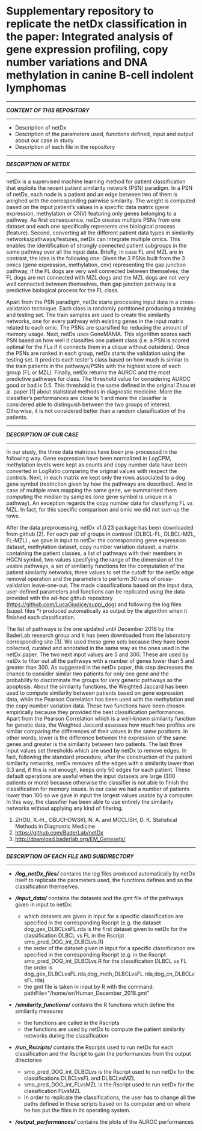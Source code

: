 # Supplementary repository to replicate the netDx classification in the paper: Integrated analysis of gene expression profiling, copy number variations and DNA methylation in canine B-cell indolent lymphomas

********************************
***CONTENT OF THIS REPOSITORY***
********************************
- Description of netDx
- Description of the parameters used, functions defined, input and output about our case in study
- Description of each file in the repository

********************************
***DESCRIPTION OF NETDX***
********************************
netDx is a supervised machine learning method for patient classification that exploits the recent patient similarity network (PSN) paradigm. In a PSN of netDx, each node is a patient and an edge between two of them is weighed with the corresponding pairwise similarity. The weight is computed based on the input patient’s values in a specific data matrix (gene expression, methylation or CNV) featuring only genes belonging to a pathway. As first consequence, netDx creates multiple PSNs from one dataset and each one specifically represents one biological process (feature). Second, converting all the different patient data types in similarity networks/pathways/features, netDx can integrate multiple omics. This enables the identification of strongly connected patient subgroups in the same pathway over all the input data. Briefly, in case FL and MZL are in contrast, the idea is the following one:  Given the 3 PSNs built from the 3 omics (gene expression, methylation, cnv) representing the gap junction pathway, if the FL dogs are very well connected between themselves, the FL dogs are not connected with MZL dogs and the MZL dogs are not very well connected between themselves, then gap junction pathway is a predictive biological process for the FL class.

Apart from the PSN paradigm, netDx starts processing input data in a cross-validation technique. Each class is randomly partitioned producing a training and testing set. The train samples are used to create the similarity networks, one for every pathway with existing genes in the input matrix related to each omic. The PSNs are sparsified for reducing the amount of memory usage. Next, netDx uses GeneMANIA. This algorithm scores each PSN based on how well it classifies one patient class (i.e. a PSN is scored optimal for the FLs if it connects them in a clique without outsiders). Once the PSNs are ranked in each group, netDx starts the validation using the testing set. It predicts each tester’s class based on how much is similar to the train patients in the pathways/PSNs with the highest score of each group (FL or MZL). Finally, netDx returns the AUROC and the most predictive pathways for class. The threshold value for considering AUROC good or bad is 0.5. This threshold is the same defined in the original Zhou et al. paper [1] about statistical methods in diagnostic medicine. More the classifier’s performances are close to 1 and more the classifier is considered able to distinguish between the two groups of interest. Otherwise, it is not considered better than a random classification of the patients. 

********************************
***DESCRIPTION OF OUR CASE***
********************************
In our study, the three data matrices have been pre-processed in the following way. Gene expression have been normalized in LogCPM, methylation levels were kept as counts and copy number data have been converted in LogRatio comparing the original values with respect the controls. Next, in each matrix we kept only the rows associated to a dog gene symbol (restriction given by how the pathways are described). And in case of multiple rows mapping the same gene, we summarised them computing the median by samples (one gene symbol is unique in a pathway). An exception regards the copy number data for classifying FL vs MZL. In fact, for this specific comparison and omic we did not sum up the rows.

After the data preprocessing, netDx v1.0.23 package has been downloaded from github [2]. For each pair of groups in contrast (DLBCL-FL, DLBCL-MZL, FL-MZL) , we gave in input to netDx: the corresponding gene expression dataset, methylation dataset, copy number variation dataset, a matrix containing the patient classes, a list of pathways with their members in HGCN symbol, two values specifying the range of the dimension of the usable pathways, a set of similarity functions for the computation of the patient similarity networks, three values to set the cutoff for the netDx edge removal operation and the parameters to perform 30 runs of cross-validation leave-one-out.  The made classifications based on the input data, user-defined parameters and functions can be replicated using the data provided with the ad-hoc github repository (https://github.com/LucaGiudice/suppl_dog) and following the log files (suppl. files *) produced automatically as output by the algorithm when it finished each classification.

The list of pathways is the one updated until December 2018 by the BaderLab research group and it has been downloaded from the laboratory corresponding site [3]. We used these gene sets because they have been collected, curated and annotated in the same way as the ones used in the netDx paper. The two next input values are 5 and 300. These are used by netDx to filter out all the pathways with a number of genes lower than 5 and greater than 300. As suggested in the netDx paper, this step decreases the chance to consider similar two patients for only one gene and the probability to discriminate the groups for very generic pathways as the apoptosis. About the similarity functions, the Weighted Jaccard has been used to compute similarity between patients based on gene expression data, while the Pearson Correlation has been used with the methylation and the copy number variation data. These two functions have been chosen empirically because they provided the best classification performances. Apart from the Pearson Correlation which is a well-known similarity function for genetic data, the Weighted Jaccard assesses how much two profiles are similar comparing the differences of their values in the same positions. In other words, lower is the difference between the expression of the same genes and greater is the similarity between two patients. The last three input values set thresholds which are used by netDx to remove edges. In fact, following the standard procedure, after the construction of the patient similarity networks, netDx removes all the edges with a similarity lower than 0.3 and, if this is not enough, keeps only 50 edges for each patient. These default operations are useful when the input datasets are large (300 patients or more) because otherwise the classifier is not able to finish the classification for memory issues. In our case we had a number of patients lower than 100 so we gave in input the largest values usable by a computer. In this way, the classifier has been able to use entirely the similarity networks without applying any kind of filtering.

1. ZHOU, X.‐H., OBUCHOWSKI, N. A. and MCCLISH, D. K. Statistical Methods in Diagnostic Medicine
2. https://github.com/BaderLab/netDx
3. http://download.baderlab.org/EM_Genesets/

********************************
***DESCRIPTION OF EACH FILE AND SUBDIRECTORY***
********************************

- ***/log_netDx_files/*** contains the log files produced automatically by netDx itself to replicate the parameters used, the functions defines and so the classification themselves.

- ***/input_data/*** contains the datasets and the gmt file of the pathways given in input to netDx:
   - which datasets are given in input for a specific classification are specified in the corresponding Rscript (e.g. the dataset dog_gex_DLBCLvsFL.rda is the first dataset given to netDx for the classification DLBCL vs FL in the Rscript smo_pred_DOG_int_DLBCLvs.R)
   - the order of the dataset given in input for a specific classification are specified in the corresponding Rscript (e.g. in the Rscript smo_pred_DOG_int_DLBCLvs.R for the classification DLBCL vs FL the order is dog_gex_DLBCLvsFL.rda,dog_meth_DLBCLvsFL.rda,dog_cn_DLBCLvsFL.rda)
   - the gmt file is taken in input by R with the command: pathFile="/home/wr/Human_December_2018.gmt"

- ***/similarity_functions/*** contains the R functions which define the similarity measures
   - the functions are called in the Rscripts
   - the functions are used by netDx to compute the patient similarity networks during the classification
   
- ***/run_Rscripts/*** contains the Rscripts used to run netDx for each classification and the Rscript to gain the performances from the output directories
   - smo_pred_DOG_int_DLBCLvs is the Rscript used to run netDx for the classifications DLBCLvsFL and DLBCLvsMZL
   - smo_pred_DOG_int_FLvsMZL is the Rscript used to run netDx for the classification FLvsMZL
   - In order to replicate the classifications, the user has to change all the paths defined in these scripts based on its computer and on where he has put the files in its operating system.
   
- ***/output_performances/*** contains the plots of the AUROC performances
